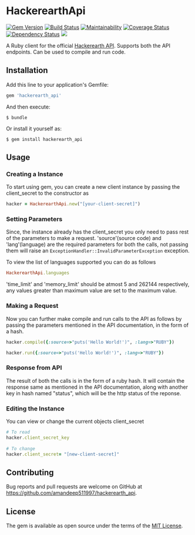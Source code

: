 # HackerearthApi
[![Gem Version](https://badge.fury.io/rb/hackerearth_api.svg)][gem]
[![Build Status](https://secure.travis-ci.org/amandeep511997/hackerearth_api.svg?branch=master)][travis]
[![Maintainability](https://api.codeclimate.com/v1/badges/7b315b39ffc53300c155/maintainability)][maintainability]
[![Coverage Status](https://coveralls.io/repos/github/amandeep511997/hackerearth_api/badge.svg?branch=master)][coverall]
[![Dependency Status](https://gemnasium.com/badges/github.com/amandeep511997/hackerearth_api.svg)][gemnasium]
![](http://ruby-gem-downloads-badge.herokuapp.com/hackerearth_api?type=total)

[gem]: http://badge.fury.io/rb/hackerearth_api
[travis]: https://travis-ci.org/amandeep511997/hackerearth_api
[maintainability]: (https://codeclimate.com/github/amandeep511997/hackerearth_api/maintainability)
[coverall]: (https://coveralls.io/github/amandeep511997/hackerearth_api?branch=master)
[gemnasium]: https://gemnasium.com/projects/github.com/amandeep511997/hackerearth_api

A Ruby client for the official [Hackerearth API](https://www.hackerearth.com/docs/wiki/developers/v3/). Supports both the API endpoints. Can be used to compile and run code. 

## Installation

Add this line to your application's Gemfile:

```ruby
gem 'hackerearth_api'
```

And then execute:

    $ bundle

Or install it yourself as:

    $ gem install hackerearth_api

## Usage

### Creating a Instance
To start using gem, you can create a new client instance by passing the client_secret to the constructor as
```ruby
hacker = HackerearthApi.new("[your-client-secret]")
```

### Setting Parameters
Since, the instance already has the client_secret you only need to pass rest of the parameters to make a request. 'source'(source code) and 'lang'(language) are the required parameters for both the calls, not passing them will raise an ```ExceptionHandler::InvalidParameterException``` exception. 

To view the list of languages supported you can do as follows
```ruby
HackerearthApi.languages
```

'time_limit' and 'memory_limit' should be atmost 5 and 262144 respectively, any values greater than maximum value are set to the maximum value.  

### Making a Request
Now you can further make compile and run calls to the API as follows by passing the parameters mentioned in the API documentation, in the form of a hash.
```ruby
hacker.compile({:source=>"puts('Hello World!')", :lang=>"RUBY"})

hacker.run({:source=>"puts('Hello World!')", :lang=>"RUBY"})	
```

### Response from API
The result of both the calls is in the form of a ruby hash. 
It will contain the response same as mentioned in the API documentation, along with another key in hash named "status", which will be the http status of the reponse.

### Editing the Instance
You can view or change the current objects client_secret
```ruby
# To read
hacker.client_secret_key  
	
# To change
hacker.client_secret= "[new-client-secret]"
```

## Contributing

Bug reports and pull requests are welcome on GitHub at https://github.com/amandeep511997/hackerearth_api.

## License

The gem is available as open source under the terms of the [MIT License](https://opensource.org/licenses/MIT).
